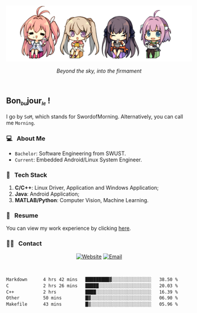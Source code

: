 <img src="./pic/Aokana.png">
<p align="center"><em>Beyond the sky, into the firmament</em></p>

<br/>

## Bon<sub><em><font size=2>bu</font></em></sub>jour<sub><em><font size=2>le</font></em></sub> !

I go by `SoM`, which stands for SwordofMorning. Alternatively, you can call me `Morning`.

### 💻 &nbsp; About Me

- `Bachelor`: Software Engineering from SWUST.
- `Current`: Embedded Android/Linux System Engineer.

### 🔧 &nbsp; Tech Stack

1. **C/C++**: Linux Driver, Application and Windows Application;
2. **Java**: Android Application;
3. **MATLAB/Python**: Computer Vision, Machine Learning.

### 📝 &nbsp; Resume

You can view my work experience by clicking <a href="https://swordofmorning.com/index.php/contact/">here</a>.

### 🤝🏻 &nbsp; Contact

<p align="center">
<a href="https://swordofmorning.com/"><img alt="Website" src="https://img.shields.io/badge/Website-swordofmorning.com-blue?style=flat-square&logo=google-chrome"></a>
<a href="mailto:master@xiaojintao.email
"><img alt="Email" src="https://img.shields.io/badge/Email-master@xiaojintao.email-blue?style=flat-square&logo=gmail"></a>
</p>

<br/>

<!--START_SECTION:waka-->

```txt
Markdown      4 hrs 42 mins   █████████▓░░░░░░░░░░░░░░░   38.50 %
C             2 hrs 26 mins   █████░░░░░░░░░░░░░░░░░░░░   20.03 %
C++           2 hrs           ████░░░░░░░░░░░░░░░░░░░░░   16.39 %
Other         50 mins         █▓░░░░░░░░░░░░░░░░░░░░░░░   06.90 %
Makefile      43 mins         █▒░░░░░░░░░░░░░░░░░░░░░░░   05.96 %
```

<!--END_SECTION:waka-->
